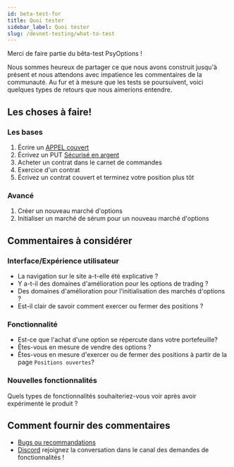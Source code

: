 ```yaml
---
id: beta-test-for
title: Quoi tester
sidebar_label: Quoi tester
slug: /devnet-testing/what-to-test
---
```


Merci de faire partie du bêta-test PsyOptions !

Nous sommes heureux de partager ce que nous avons construit jusqu'à présent et nous attendons avec impatience les commentaires de la communauté. Au fur et à mesure que les tests se poursuivent, voici quelques types de retours que nous aimerions entendre.

## Les choses à faire!

### Les bases

1. Écrire un [APPEL couvert](https://www.investopedia.com/terms/c/coveredcall.asp)
2. Écrivez un PUT [Sécurisé en argent](https://www.investopedia.com/trading/introduction-to-put-writing/)
3. Acheter un contrat dans le carnet de commandes
4. Exercice d'un contrat
5. Écrivez un contrat couvert et terminez votre position plus tôt

### Avancé

1. Créer un nouveau marché d'options
2. Initialiser un marché de sérum pour un nouveau marché d'options

## Commentaires à considérer

### Interface/Expérience utilisateur

- La navigation sur le site a-t-elle été explicative ?
- Y a-t-il des domaines d'amélioration pour les options de trading ?
- Des domaines d'amélioration pour l'initialisation des marchés d'options ?
- Est-il clair de savoir comment exercer ou fermer des positions ?

### Fonctionnalité

- Est-ce que l'achat d'une option se répercute dans votre portefeuille?
- Êtes-vous en mesure de vendre des options ?
- Êtes-vous en mesure d'exercer ou de fermer des positions à partir de la page `Positions ouvertes`?

### Nouvelles fonctionnalités
Quels types de fonctionnalités souhaiteriez-vous voir après avoir expérimenté le produit ?

## Comment fournir des commentaires

* [Bugs ou recommandations](https://docs.google.com/forms/d/1Wpk_PYRCJLaMMsWvrIyvKq8sBFKYDCmajsDaLV_giEc)
* [Discord](https://t.co/T28cJeQvS7?amp=1) rejoignez la conversation dans le canal des demandes de fonctionnalités !

